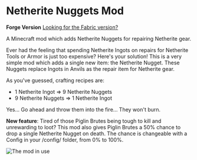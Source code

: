 # Netherite Nuggets Mod

**Forge Version**
[Looking for the Fabric version?](https://github.com/Pepperoni-Jabroni/NetheriteNuggetsFabric)

A Minecraft mod which adds Netherite Nuggets for repairing Netherite gear.

Ever had the feeling that spending Netherite Ingots on repairs for Netherite Tools or Armor is just too expensive? Here's your solution! This is a very simple mod which adds a single new item: the Netherite Nugget. These Nuggets replace Ingots in Anvils as the repair item for Netherite gear. 

As you've guessed, crafting recipes are:
   - 1 Netherite Ingot => 9 Netherite Nuggets
   - 9 Netherite Nuggets => 1 Netherite Ingot

Yes... Go ahead and throw them into the fire... They won't burn.

**New feature**: Tired of those Piglin Brutes being tough to kill and unrewarding to loot? This mod also gives Piglin Brutes a 50% chance to drop a single Netherite Nugget on death. The chance is changeable with a Config in your /config/ folder, from 0% to 100%.

![The mod in use](https://i.imgur.com/sAKGn2s.png)
